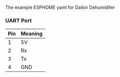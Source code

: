 The example ESPHOME yaml for Daikin Dehumidifer

### UART Port

|Pin|Meaning|
|---|-------|
|1|5V|
|2|Rx|
|3|Tx|
|4|GND|


